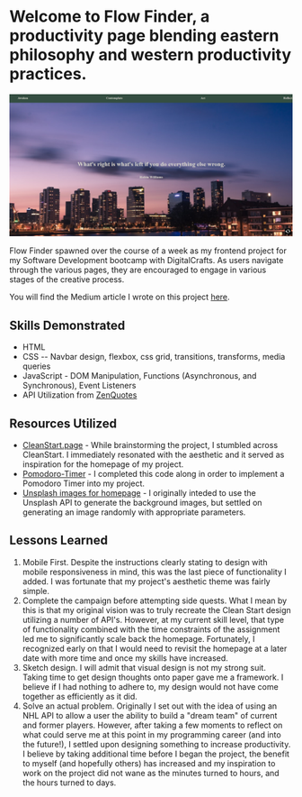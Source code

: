 # Welcome to Flow Finder, a productivity page blending eastern philosophy and western productivity practices.

![ICAR Homepage](/readMeImages/flowFinderHomepage.png)

Flow Finder spawned over the course of a week as my frontend project for my Software Development bootcamp with DigitalCrafts.  As users navigate through the various pages, they are encouraged to engage in various stages of the creative process.

You will find the Medium article I wrote on this project [here](https://medium.com/@justin.m.anzalone/flow-finder-a-productivity-app-for-everyone-c565a138ec15).

## Skills Demonstrated

- HTML
- CSS -- Navbar design, flexbox, css grid, transitions, transforms, media queries
- JavaScript - DOM Manipulation, Functions (Asynchronous, and Synchronous), Event Listeners
- API Utilization from [ZenQuotes](https://zenquotes.io/)

## Resources Utilized

- [CleanStart.page](https://cleanstart.page/) - While brainstorming the project, I stumbled across CleanStart.  I immediately resonated with the aesthetic and it served as inspiration for the homepage of my project.
- [Pomodoro-Timer](https://freshman.tech/pomodoro-timer/) - I completed this code along in order to implement a Pomodoro Timer into my project.  
 - [Unsplash images for homepage](https://awik.io/generate-random-images-unsplash-without-using-api/) - I originally inteded to use the Unsplash API to generate the background images, but settled on generating an image randomly with appropriate parameters.

 ## Lessons Learned

 1. Mobile First.  Despite the instructions clearly stating to design with mobile responsiveness in mind, this was the last piece of functionality I added.  I was fortunate that my project's aesthetic theme was fairly simple.
 2.  Complete the campaign before attempting side quests.  What I mean by this is that my original vision was to truly recreate the Clean Start design utilizing a number of API's.  However, at my current skill level, that type of functionality combined with the time constraints of the assignment led me to significantly scale back the homepage.  Fortunately, I recognized early on that I would need to revisit the homepage at a later date with more time and once my skills have increased.
 3.  Sketch design.  I will admit that visual design is not my strong suit.  Taking time to get design thoughts onto paper gave me a framework.  I believe if I had nothing to adhere to, my design would not have come together as efficiently as it did.
 4.  Solve an actual problem.  Originally I set out with the idea of using an NHL API to allow a user the ability to build a "dream team" of current and former players.  However, after taking a few moments to reflect on what could serve me at this point in my programming career (and into the future!), I settled upon designing something to increase productivity.  I believe by taking additional time before I began the project, the benefit to myself (and hopefully others) has increased and my inspiration to work on the project did not wane as the minutes turned to hours, and the hours turned to days. 
